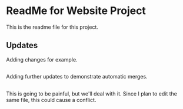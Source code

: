 # ReadMe for Website Project

This is the readme file for this project.

## Updates

Adding changes for example.

##

Adding further updates to demonstrate automatic merges.

##

This is going to be painful, but we'll deal with it.
Since I plan to edit the same file, this could cause a conflict.
